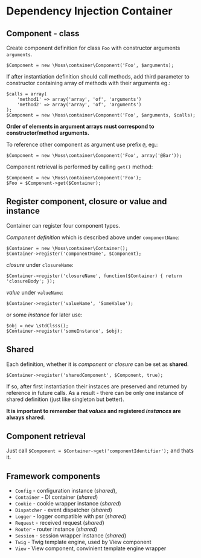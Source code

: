 # Dependency Injection Container

## Component - class

Create component definition for class `Foo` with constructor arguments `arguments`.

	$Component = new \Moss\container\Component('Foo', $arguments);

If after instantiation definition should call methods, add third parameter to constructor containing array of methods with their arguments eg.:

	$calls = array(
		'method1' => array('array', 'of', 'arguments')
		'method2' => array('array', 'of', 'arguments')
	);
	$Component = new \Moss\container\Component('Foo', $arguments, $calls);

**Order of elements in argument arrays must correspond to constructor/method arguments.**

To reference other component as argument use prefix `@`, eg.:

	$Component = new \Moss\container\Component('Foo', array('@Bar'));

Component retrieval is performed by calling `get()` method:

	$Component = new \Moss\container\Component('Foo');
	$Foo = $Component->get($Container);

## Register component, closure or value and instance

Container can register four component types.

_Component definition_ which is described above under `componentName`:

	$Container = new \Moss\container\Container();
	$Container->register('componentName', $Component);

_closure_ under `closureName`:

	$Container->register('closureName', function($Container) { return 'closureBody'; });

_value_ under `valueName`:

	$Container->register('valueName', 'SomeValue');

or some _instance_ for later use:

	$obj = new \stdClsss();
	$Container->register('someInstance', $obj);

## Shared

Each definition, whether it is _component_ or _closure_ can be set as **shared**.

	$Container->register('sharedComponent', $Component, true);

If so, after first instantiation their instaces are preserved and returned by reference in future calls.
As a result - there can be only one instance of shared definition (just like singleton but better).

**It is important to remember that _values_ and registered _instances_ are always shared**.

## Component retrieval

Just call `$Component = $Container->get('componentIdentifier');` and thats it.

## Framework components

 * `Config` - configuration instance (_shared_),
 * `Container` - DI container (_shared_)
 * `Cookie` - cookie wrapper instance (_shared_)
 * `Dispatcher` - event dispatcher (_shared_)
 * `Logger` - logger compatible with psr (_shared_)
 * `Request` - received request (_shared_)
 * `Router` - router instance (_shared_)
 * `Session` - session wrapper instance (_shared_)
 * `Twig` - Twig template engine, used by View component
 * `View` - View component, convinient template engine wrapper